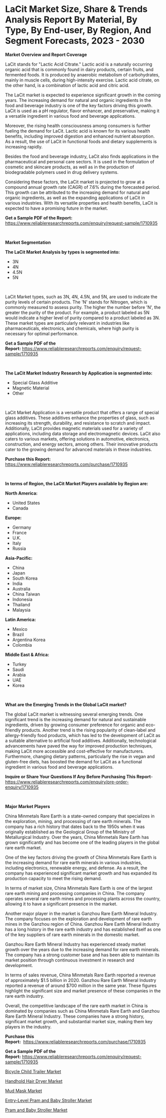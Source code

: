 <p><h1>LaCit Market Size, Share & Trends Analysis Report By Material, By Type, By End-user, By Region, And Segment Forecasts, 2023 - 2030</h1></p><p><strong>Market Overview and Report Coverage</strong></p>
<p><p>LaCit stands for "Lactic Acid Citrate." Lactic acid is a naturally occurring organic acid that is commonly found in dairy products, certain fruits, and fermented foods. It is produced by anaerobic metabolism of carbohydrates, mainly in muscle cells, during high-intensity exercise. Lactic acid citrate, on the other hand, is a combination of lactic acid and citric acid.</p><p>The LaCit market is expected to experience significant growth in the coming years. The increasing demand for natural and organic ingredients in the food and beverage industry is one of the key factors driving this growth. LaCit is used as a pH regulator, flavor enhancer, and preservative, making it a versatile ingredient in various food and beverage applications.</p><p>Moreover, the rising health consciousness among consumers is further fueling the demand for LaCit. Lactic acid is known for its various health benefits, including improved digestion and enhanced nutrient absorption. As a result, the use of LaCit in functional foods and dietary supplements is increasing rapidly.</p><p>Besides the food and beverage industry, LaCit also finds applications in the pharmaceutical and personal care sectors. It is used in the formulation of cosmetic and skincare products, as well as in the production of biodegradable polymers used in drug delivery systems.</p><p>Considering these factors, the LaCit market is projected to grow at a compound annual growth rate (CAGR) of 7.6% during the forecasted period. This growth can be attributed to the increasing demand for natural and organic ingredients, as well as the expanding applications of LaCit in various industries. With its versatile properties and health benefits, LaCit is expected to have a promising future in the market.</p></p>
<p><strong>Get a Sample PDF of the Report:</strong> <a href="https://www.reliableresearchreports.com/enquiry/request-sample/1710935">https://www.reliableresearchreports.com/enquiry/request-sample/1710935</a></p>
<p>&nbsp;</p>
<p><strong>Market Segmentation</strong></p>
<p><strong>The LaCit Market Analysis by types is segmented into:</strong></p>
<p><ul><li>3N</li><li>4N</li><li>4.5N</li><li>5N</li></ul></p>
<p>&nbsp;</p>
<p><p>LaCit Market types, such as 3N, 4N, 4.5N, and 5N, are used to indicate the purity levels of certain products. The 'N' stands for Nitrogen, which is commonly measured to assess purity. The higher the number before 'N', the greater the purity of the product. For example, a product labeled as 5N would indicate a higher level of purity compared to a product labeled as 3N. These market types are particularly relevant in industries like pharmaceuticals, electronics, and chemicals, where high purity is necessary for optimal performance.</p></p>
<p><strong>Get a Sample PDF of the Report:</strong>&nbsp;<a href="https://www.reliableresearchreports.com/enquiry/request-sample/1710935">https://www.reliableresearchreports.com/enquiry/request-sample/1710935</a></p>
<p>&nbsp;</p>
<p><strong>The LaCit Market Industry Research by Application is segmented into:</strong></p>
<p><ul><li>Special Glass Additive</li><li>Magnetic Material</li><li>Other</li></ul></p>
<p>&nbsp;</p>
<p><p>LaCit Market Application is a versatile product that offers a range of special glass additives. These additives enhance the properties of glass, such as increasing its strength, durability, and resistance to scratch and impact. Additionally, LaCit provides magnetic materials used for a variety of applications, including data storage and electromagnetic devices. LaCit also caters to various markets, offering solutions in automotive, electronics, construction, and energy sectors, among others. Their innovative products cater to the growing demand for advanced materials in these industries.</p></p>
<p><strong>Purchase this Report:</strong>&nbsp; <a href="https://www.reliableresearchreports.com/purchase/1710935">https://www.reliableresearchreports.com/purchase/1710935</a></p>
<p>&nbsp;</p>
<p><strong>In terms of Region, the LaCit Market Players available by Region are:</strong></p>
<p>
    <p> <strong> North America: </strong>
        <ul>
            <li>United States</li>
            <li>Canada</li>
        </ul>
        </p> 
    <p> <strong> Europe: </strong>
        <ul>
            <li>Germany</li>
            <li>France</li>
            <li>U.K.</li>
            <li>Italy</li>
            <li>Russia</li>
        </ul>
        </p> 
    <p> <strong> Asia-Pacific: </strong>
        <ul>
            <li>China</li>
            <li>Japan</li>
            <li>South Korea</li>
            <li>India</li>
            <li>Australia</li>
            <li>China Taiwan</li>
            <li>Indonesia</li>
            <li>Thailand</li>
            <li>Malaysia</li>
        </ul>
        </p> 
    <p> <strong> Latin America: </strong>
        <ul>
            <li>Mexico</li>
            <li>Brazil</li>
            <li>Argentina Korea</li>
            <li>Colombia</li>
        </ul>
        </p> 
    <p> <strong> Middle East & Africa: </strong>
        <ul>
            <li>Turkey</li>
            <li>Saudi</li>
            <li>Arabia</li>
            <li>UAE</li>
            <li>Korea</li>
        </ul>
    </p>
    </p>
<p>&nbsp;</p>
<p><strong>What are the Emerging Trends in the Global LaCit market?</strong></p>
<p><p>The global LaCit market is witnessing several emerging trends. One significant trend is the increasing demand for natural and sustainable ingredients, driven by growing consumer preference for organic and eco-friendly products. Another trend is the rising popularity of clean-label and allergy-friendly food products, which has led to the development of LaCit as a suitable alternative to artificial food additives. Additionally, technological advancements have paved the way for improved production techniques, making LaCit more accessible and cost-effective for manufacturers. Furthermore, changing dietary patterns, particularly the rise in vegan and gluten-free diets, has boosted the demand for LaCit as a functional ingredient in various food and beverage applications.</p></p>
<p><strong>Inquire or Share Your Questions If Any Before Purchasing This Report</strong>- <a href="https://www.reliableresearchreports.com/enquiry/pre-order-enquiry/1710935">https://www.reliableresearchreports.com/enquiry/pre-order-enquiry/1710935</a></p>
<p>&nbsp;</p>
<p><strong>Major Market Players</strong></p>
<p><p>China Minmetals Rare Earth is a state-owned company that specializes in the exploration, mining, and processing of rare earth minerals. The company has a rich history that dates back to the 1950s when it was originally established as the Geological Group of the Ministry of Metallurgical Industry. Over the years, China Minmetals Rare Earth has grown significantly and has become one of the leading players in the global rare earth market.</p><p>One of the key factors driving the growth of China Minmetals Rare Earth is the increasing demand for rare earth minerals in various industries, including electronics, renewable energy, and defense. As a result, the company has experienced significant market growth and has expanded its production capacity to meet the rising demand.</p><p>In terms of market size, China Minmetals Rare Earth is one of the largest rare earth mining and processing companies in China. The company operates several rare earth mines and processing plants across the country, allowing it to have a significant presence in the market.</p><p>Another major player in the market is Ganzhou Rare Earth Mineral Industry. The company focuses on the exploration and development of rare earth mines in the Ganzhou region of China. Ganzhou Rare Earth Mineral Industry has a long history in the rare earth industry and has established itself as one of the key suppliers of rare earth minerals in the domestic market.</p><p>Ganzhou Rare Earth Mineral Industry has experienced steady market growth over the years due to the increasing demand for rare earth minerals. The company has a strong customer base and has been able to maintain its market position through continuous investment in research and development.</p><p>In terms of sales revenue, China Minmetals Rare Earth reported a revenue of approximately $1.5 billion in 2020. Ganzhou Rare Earth Mineral Industry reported a revenue of around $700 million in the same year. These figures highlight the significant size and market presence of these companies in the rare earth industry.</p><p>Overall, the competitive landscape of the rare earth market in China is dominated by companies such as China Minmetals Rare Earth and Ganzhou Rare Earth Mineral Industry. These companies have a strong history, significant market growth, and substantial market size, making them key players in the industry.</p></p>
<p><strong>Purchase this Report:</strong>&nbsp;&nbsp;<a href="https://www.reliableresearchreports.com/purchase/1710935">https://www.reliableresearchreports.com/purchase/1710935</a></p>
<p></p>
<p><strong>Get a Sample PDF of the Report:</strong>&nbsp;<a href="https://www.reliableresearchreports.com/enquiry/request-sample/1710935">https://www.reliableresearchreports.com/enquiry/request-sample/1710935</a></p>
<p><p><a href="https://medium.com/@noewwade60/bicycle-child-trailer-market-outlook-industry-overview-and-forecast-2023-to-2030-59279541b5d4">Bicycle Child Trailer Market</a></p><p><a href="https://medium.com/@ziansann43365/handhold-hair-dryer-market-size-market-outlook-and-market-forecast-2023-to-2030-e0e58367b581">Handhold Hair Dryer Market</a></p><p><a href="https://medium.com/@wadeodinnn745/mud-mask-market-outlook-industry-overview-and-forecast-2023-to-2030-80e1e07ce7f2">Mud Mask Market</a></p><p><a href="https://medium.com/@helalkhan4512/entry-level-pram-and-baby-stroller-market-trends-and-market-analysis-forecasted-for-period-c0946db0ef40">Entry-Level Pram and Baby Stroller Market</a></p><p><a href="https://medium.com/@smithazim89098/pram-and-baby-stroller-market-report-reveals-the-latest-trends-and-growth-opportunities-of-this-332443e79e26">Pram and Baby Stroller Market</a></p></p>
